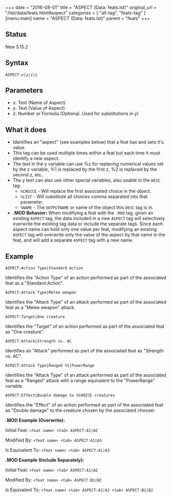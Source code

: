 +++
date = "2016-08-01"
title = "ASPECT (Data: feats.lst)"
original_url = "/list/data/feats.html#aspect"
categories = [ "all-tag", "feats-tag" ]
[menu.main]
    name = "ASPECT (Data: feats.lst)"
    parent = "feats"
+++

## Status

New 5.15.2

## Syntax

`ASPECT:x|y|z|z`

## Parameters

-   x: Text (Name of Aspect)
-   y: Text (Value of Aspect)
-   z: Number or Formula (Optional. Used for
    substitutions in y)



What it does
------------

-   Identifies an "aspect" (see examples below) that a feat has and sets
    it's value.
-   This tag can be used multiple times within a feat but each time it
    must identify a new aspect.
-   The text in the y variable can use %z for replacing numerical values
    set by the z variable, %1 is replaced by the first z, %2 is replaced
    by the second z, etc..
-   The y text can also use other special variables, also usable in the
    `DESC` tag:
    -   `%CHOICE` - Will replace the first associated choice in
        the object.
    -   `%LIST` - Will substitute all choices comma separated into
        that parameter.
    -   `%NAME` - The `OUTPUTNAME` or name of the object this `DESC` tag
        is in.
-   **.MOD Behavior:** When modifying a feat with the `.MOD` tag, given
    an existing `ASPECT` tag, the data included in a new `ASPECT` tag
    will selectively overwrite the existing tag data or include the
    separate tags. Since each aspect name can hold only one value per
    feat, modifying an existing `ASPECT` tag will overwrite only the
    value of the aspect by that name in the feat, and will add a
    separate `ASPECT` tag with a new name.

Example
-------

`ASPECT:Action Type|Standard Action`

Identifies the "Action Type" of an action performed as part of the
associated feat as a "Standard Action".

`ASPECT:Attack Type|Melee weapon`

Identifies the "Attack Type" of an attack performed as part of the
associated feat as a "Melee weapon" attack.

`ASPECT:Target|One creature`

Identifies the "Target" of an action performed as part of the associated
feat as "One creature".

`ASPECT:Attack|Strength vs. AC`

Identifies an "Attack" performed as part of the associated feat as
"Strength vs. AC".

`ASPECT:Attack Type|Ranged %1|PowerRange`

Identifies the "Attack Type" of an attack performed as part of the
associated feat as a "Ranged" attack with a range equivalent to the
"PowerRange" variable.

`ASPECT:Effect|Double damage to %CHOICE creatures`

Identifies the "Effect" of an action performed as part of the associated
feat as "Double damage" to the creature chosen by the associated
chooser.

**.MOD Example (Overwrite):**

Initial Feat: `<feat name> <tab> ASPECT:A1|A2`

Modified By: `<feat name> <tab> ASPECT:A1|A3`

Is Equivalent To: `<feat name> <tab> ASPECT:A1|A3`

**.MOD Example (Include Separately):**

Initial Feat: `<feat name> <tab> ASPECT:A1|A2`

Modified By: `<feat name> <tab> ASPECT:B1|B2`

Is Equivalent To: `<feat name> <tab> ASPECT:A1|A2 <tab> ASPECT:B1|B2`

